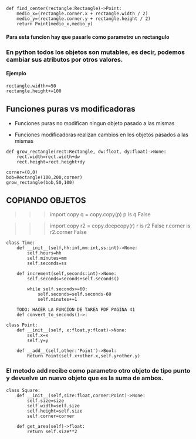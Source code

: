 ```
def find_center(rectangle:Rectangle)->Point:
    medio_x=(rectangle.corner.x + rectangle.width / 2)
    medio_y=(rectangle.corner.y + rectangle.height / 2)
    return Point(medio_x,medio_y)
```
#### Para esta funcion hay que pasarle como parametro un rectangulo

### En python todos los objetos son mutables, es decir, podemos cambiar sus atributos por otros valores.
#### Ejemplo
```
rectangle.width+=50
rectangle.height+=100
```

## Funciones puras vs modificadoras

- Funciones puras no modifican ningun objeto pasado a las mismas

- Funciones modificadoras realizan cambios en los objetos pasados a las mismas

```
def grow_rectangle(rect:Rectangle, dw:float, dy:float)->None:
    rect.width=rect.width+dw
    rect.height=rect.height+dy

corner=(0,0)
bob=Rectangle(100,200,corner)
grow_rectangle(bob,50,100)
```



## COPIANDO OBJETOS

>>>import copy q = copy.copy(p) p is q False


>>> import copy r2 = copy.deepcopy(r) r is r2 False r.corner is r2.corner False

```
class Time:
    def __init__(self,hh:int,mm:int,ss:int)->None:
        self.hours=hh
        self.minutes=mm
        self.seconds=ss

    def increment(self,seconds:int)->None:
        self.seconds=seconds+self.seconds()

        while self.seconds>=60:
            self.seconds=self.seconds-60
            self.minutes+=1

    TODO: HACER LA FUNCION DE TAREA PDF PAGINA 41
    def convert_to_seconds()->:
```

```
class Point:
    def __init__(self, x:float,y:float)->None:
        self.x=x
        self.y=y

    def __add__(self,other:'Point')->Bool:
        Return Point(self.x+other.x,self.y+other.y)
```
### El metodo __add__ recibe como parametro otro objeto de tipo punto y devuelve un nuevo objeto que es la suma de ambos.

```
class Square:
    def __init__(self,size:float,corner:Point)->None:
        self.size=size
        self.width=self.size
        self.height=self.size
        self.corner=corner

    def get_area(self)->float:
        return self.size**2

```